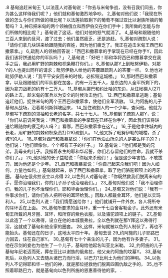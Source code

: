.8 
基甸追赶米甸王 
1_以法莲人对基甸说：「你去与米甸争战，没有召我们同去，你为甚么这样待我们呢？」他们就和基甸激烈地争吵。 2_基甸对他们说：「我现在所做的怎么与你们所做的相比呢？以法莲拾取剩下的葡萄不强过亚比以谢族所摘的葡萄吗？ 3_神已把米甸的两个领袖俄立和西伊伯交在你们手中；我所做的怎能与你们所做的相比呢？」基甸说了这话，他们对他的怒气就消了。 
4_基甸和跟随他的三百人来到约旦河，渡了过去；他们虽然疲乏，还是追赶。 5_基甸对疏割人说：「请你们拿几块饼来给跟随我的百姓，因为他们疲乏了。我正在追击米甸王西巴和撒慕拿。」 6_疏割人的领袖回答说：「西巴和撒慕拿的手掌现在已经在你手Y，因此我们该将饼送给你的军队吗？」 7_基甸说：「好吧！耶和华将西巴和撒慕拿交在我手之后，我必用旷野的荆棘和枳条鞭打你们。」 8_基甸从那Y上到毗努伊勒，对那Y的人也提出同样的请求；毗努伊勒人给他的答覆跟疏割人的答覆一样。 9_他也对毗努伊勒人说：「我平平安安回来的时候，必拆毁这城楼。」 
10_那时西巴和撒慕拿，以及跟随他们的军队都在加各，约有一万五千人，是东边的人全军所剩下的，因为拿刀战死的约有十二万人。 11_基甸从挪巴和约比哈的东边，从住帐棚人(27)的路上去，趁米甸的军兵以为安全的时候攻击他们。 12_西巴和撒慕拿逃跑；基甸追赶他们，捉住米甸的两个王西巴和撒慕拿，使他们全军溃散。 
13_约阿施的儿子基甸从战场，沿着希列斯斜坡回来， 14_捉住疏割人的一个少年，查问他。他就为基甸写下疏割的领袖和长老的名字，共七十七人。 15_基甸到了疏割人那Y，说：「你们从前讥笑我说：『西巴和撒慕拿的手掌现在已经在你手Y，因此我们该将饼送给跟随你的疲乏的人吗？』看哪，西巴和撒慕拿在这Y。」 16_于是他拿住城内的长老，用旷野的荆棘和枳条责打(28)疏割人。 17_他又拆了毗努伊勒的城楼，杀了城Y的人。 
18_基甸对西巴和撒慕拿说：「你们在他泊山所杀的人是甚么样子的？」他们说：「他们很像你，个个都有王子的样子。」 19_基甸说：「他们都是我的兄弟，我母亲的儿子。我指着永生的耶和华起誓，你们若存留他们的性命，我就不杀你们了。」 20_他对他的长子益帖说：「你起来杀他们！」但是这少年害怕，不敢拔刀，因为他还是个少年。 21_西巴和撒慕拿说：「你自己起来杀我们吧！因为人如何，力量也如何。」基甸就起来，杀了西巴和撒慕拿，取了他们骆驼颈项上的月牙圈。 
基甸在俄弗拉设立以弗得 
22_以色列人对基甸说：「你既然救我们脱离米甸的手，愿你治理我们，你的儿子孙子也治理我们。」 23_基甸对他们说：「我不治理你们，我的儿子也不治理你们，耶和华会治理你们。」 24_基甸又对他们说：「我有一件事求你们，请你们各人把所夺的耳环给我。」因敌人都戴金耳环，他们是以实玛利人。 25_以色列人说：「我们情愿送给你！」他们就铺开一件外衣，各人将所夺的耳环丢在上面。 26_基甸所要求的金耳环，重一千七百舍客勒金子。此外还有米甸王所戴的月牙圈、耳环，和所穿的紫色衣服，以及骆驼颈项上的链子。 27_基甸以此造了一个以弗得，设立在他的本城俄弗拉。全以色列就在那Y拜这以弗得行淫，这就成了基甸和他全家的圈套。 28_这样，米甸就被以色列人制伏了，再也不能抬头。基甸还在的日子，这地太平四十年。 
基甸去世 
29_约阿施的儿子耶路巴力回去，住在自己家Y。 30_基甸有七十个亲生的儿子，因为他有许多妻子。 31_他在示剑的妾也为他生了一个儿子，基甸给他起名叫亚比米勒。 32_约阿施的儿子基甸年纪老迈而死，葬在亚比以谢族的俄弗拉，他父亲约阿施的坟墓Y。 
33_基甸死后，以色列人又去随从诸巴力而行淫，以巴力?比利土为他们的神明。 34_以色列人不记得耶和华－他们的神，就是那位拯救他们脱离四围仇敌之手的， 35_也不照着耶路巴力，就是基甸向以色列所施的恩惠善待他的家。 
  .